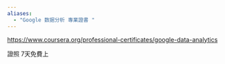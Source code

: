 ```yaml
---
aliases:
  - "Google 数据分析 專業證書 "
---
```


https://www.coursera.org/professional-certificates/google-data-analytics

證照 7天免費上